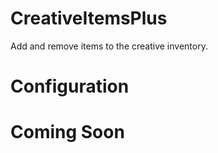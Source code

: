 # CreativeItemsPlus
Add and remove items to the creative inventory.

# Configuration



# Coming Soon

